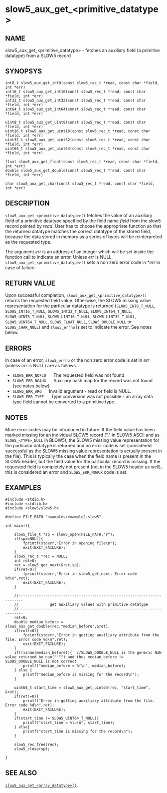 # slow5\_aux\_get\_\<primitive_datatype\>

## NAME

slow5\_aux\_get\_\<primitive_datatype\> - fetches an auxiliary field (a primitive datatype) from a SLOW5 record

## SYNOPSYS

```
int8_t slow5_aux_get_int8(const slow5_rec_t *read, const char *field, int *err)
int16_t slow5_aux_get_int16(const slow5_rec_t *read, const char *field, int *err)
int32_t slow5_aux_get_int32(const slow5_rec_t *read, const char *field, int *err)
int64_t slow5_aux_get_int64(const slow5_rec_t *read, const char *field, int *err)

uint8_t slow5_aux_get_uint8(const slow5_rec_t *read, const char *field, int *err)
uint16_t slow5_aux_get_uint16(const slow5_rec_t *read, const char *field, int *err)
uint32_t slow5_aux_get_uint32(const slow5_rec_t *read, const char *field, int *err)
uint64_t slow5_aux_get_uint64(const slow5_rec_t *read, const char *field, int *err)

float slow5_aux_get_float(const slow5_rec_t *read, const char *field, int *err)
double slow5_aux_get_double(const slow5_rec_t *read, const char *field, int *err)

char slow5_aux_get_char(const slow5_rec_t *read, const char *field, int *err)
```


## DESCRIPTION

`slow5_aux_get_<primitive_datatype>()` fetches the value of an auxiliary field of a primitive datatype specified by the field name *field* from the slow5 record pointed by *read*. User has to choose the appropriate function so that the returned datatype matches the correct datatype of the stored field, because the data stored in memory as a series of bytes will be reinterpreted as the requested type.

The argument *err* is an address of an integer which will be set inside the function call to indicate an error. Unless *err* is NULL, `slow5_aux_get_<primitive_datatype>()` sets a non zero error code in **err* in case of failure.

## RETURN VALUE

Upon successful completion, `slow5_aux_get_<primitive_datatype>()` returns the requested field value. Otherwise, the SLOW5 missing value representation for the particular datatype is returned (`SLOW5_INT8_T_NULL`, `SLOW5_INT16_T_NULL`, `SLOW5_INT32_T_NULL`, `SLOW5_INT64_T_NULL`, `SLOW5_UINT8_T_NULL`, `SLOW5_UINT16_T_NULL`, `SLOW5_UINT32_T_NULL`, `SLOW5_UINT64_T_NULL`, `SLOW5_FLOAT_NULL`, `SLOW5_DOUBLE_NULL` or `SLOW5_CHAR_NULL`) and `slow5_errno` is set to indicate the error. See notes below.


## ERRORS

In case of an error, `slow5_errno` or the non zero error code is set in *err* (unless *err* is NULL) are as follows.


* `SLOW5_ERR_NOFLD`
    &nbsp;&nbsp;&nbsp;&nbsp; The requested field was not found.
* `SLOW5_ERR_NOAUX`
    &nbsp;&nbsp;&nbsp;&nbsp; Auxiliary hash map for the record was not found (see notes below).
* `SLOW5_ERR_ARG`
    &nbsp;&nbsp;&nbsp;&nbsp; Invalid argument - read or field is NULL.
* `SLOW5_ERR_TYPE`
    &nbsp;&nbsp;&nbsp;&nbsp; Type conversion was not possible - an array data type field cannot be converted to a primitive type.


## NOTES

More error codes may be introduced in future. If the field value has been marked missing for an individual SLOW5 record ("." in SLOW5 ASCII and as `SLOW5_<TYPE>_NULL` in BLOW5), the SLOW5 missing value representation for the particular datatype is returned and no error code is set (considered successful as the SLOW5 missing value representation is actually present in the file). This is typically the case when the field name is present in the SLOW5 header, but the field value for the particular record is missing. If the requested field is completely not present (not in the SLOW5 header as well), this is considered an error and `SLOW5_ERR_NOAUX` code is set.


## EXAMPLES
```
#include <stdio.h>
#include <stdlib.h>
#include <slow5/slow5.h>

#define FILE_PATH "examples/example2.slow5"

int main(){

    slow5_file_t *sp = slow5_open(FILE_PATH,"r");
    if(sp==NULL){
        fprintf(stderr,"Error in opening file\n");
        exit(EXIT_FAILURE);
    }
    slow5_rec_t *rec = NULL;
    int ret=0;
    ret = slow5_get_next(&rec,sp);
    if(ret<0){
        fprintf(stderr,"Error in slow5_get_next. Error code %d\n",ret);
        exit(EXIT_FAILURE);
    }

    //------------------------------------------------------------------------
    //              get auxiliary values with primitive datatype
    //------------------------------------------------------------------------
    ret=0;
    double median_before = slow5_aux_get_double(rec,"median_before",&ret);
    if(ret!=0){
        fprintf(stderr,"Error in getting auxiliary attribute from the file. Error code %d\n",ret);
        exit(EXIT_FAILURE);
    }
    if(!isnan(median_before)){  //SLOW5_DOUBLE_NULL is the generic NaN value returned by nan("""") and thus median_before != SLOW5_DOUBLE_NULL is not correct
        printf("median_before = %f\n", median_before);
    } else {
        printf("median_before is missing for the record\n");
    }

    uint64_t start_time = slow5_aux_get_uint64(rec, "start_time", &ret);
    if(ret!=0){
        printf("Error in getting auxiliary attribute from the file. Error code %d\n",ret);
        exit(EXIT_FAILURE);
    }
    if(start_time != SLOW5_UINT64_T_NULL){
        printf("start_time = %lu\n", start_time);
    } else{
        printf("start_time is missing for the record\n");
    }

    slow5_rec_free(rec);
    slow5_close(sp);

}
```

## SEE ALSO
[`slow5_aux_get_<array_datatype>()`](slow5_aux_get_array.md).
